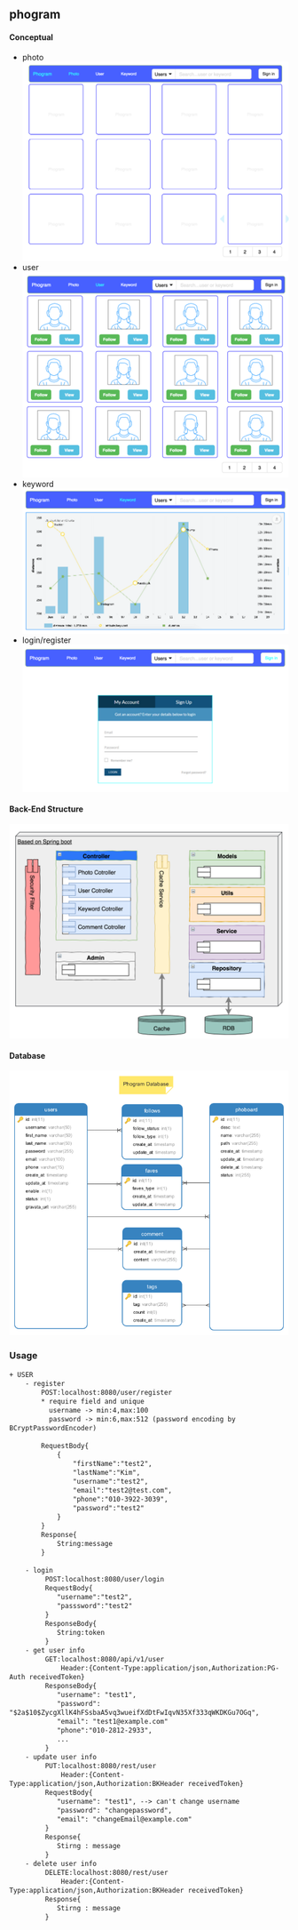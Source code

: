 ## phogram

#### Conceptual
* photo
![photo](docs/concept/phogram_home.png)
* user
![user](docs/concept/phogram_user.png)
* keyword
![keyword](docs/concept/phogram_keyword.png)
* login/register
![login/regisger](docs/concept/phogram_login_register.png)

#### Back-End Structure
![Back-End Structure v1.0](docs/structure/phogram_backend.png)

#### Database
![DB v1.0](docs/db/phogram_db_v1.0.png)

### Usage
```
+ USER
    - register
        POST:localhost:8080/user/register
        * require field and unique
          username -> min:4,max:100
          password -> min:6,max:512 (password encoding by BCryptPasswordEncoder)
        
        RequestBody{
            {
            	"firstName":"test2",
            	"lastName":"Kim",
            	"username":"test2",
            	"email":"test2@test.com",
            	"phone":"010-3922-3039",
            	"password":"test2"
            }
        }
        Response{
            String:message
        }
        
    - login
         POST:localhost:8080/user/login
         RequestBody{
            "username":"test2",
            "passsword":"test2"
         }
         ResponseBody{
            String:token
         }
    - get user info
         GET:localhost:8080/api/v1/user
             Header:{Content-Type:application/json,Authorization:PG-Auth receivedToken}
         ResponseBody{
            "username": "test1",
            "password": "$2a$10$ZycgXllK4hFSsbaA5vq3wueifXdDtFwIqvN35Xf333qWKDKGu7OGq",
            "email": "test1@example.com"
            "phone":"010-2812-2933",
            ...
         }
    - update user info
         PUT:localhost:8080/rest/user
             Header:{Content-Type:application/json,Authorization:BKHeader receivedToken}
         RequestBody{
            "username": "test1", --> can't change username
            "password": "changepassword",
            "email": "changeEmail@example.com"
         }
         Response{
            Stirng : message
         }
    - delete user info
         DELETE:localhost:8080/rest/user
             Header:{Content-Type:application/json,Authorization:BKHeader receivedToken}
         Response{
            Stirng : message
         }
```
